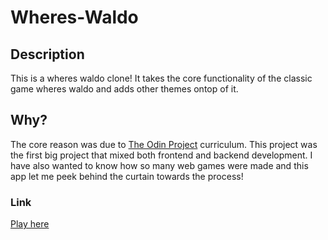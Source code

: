 # Wheres-Waldo

## Description 
This is a wheres waldo clone! It takes the core functionality of the classic game wheres waldo and adds other themes ontop of it.

## Why? 
The core reason was due to [The Odin Project](https://theodinproject.com) curriculum. This project was the first big project that mixed both frontend and backend development. 
I have also wanted to know how so many web games were made and this app let me peek behind the curtain towards the process!

### Link 
[Play here](https://wheres-waldo-seven.vercel.app/)
